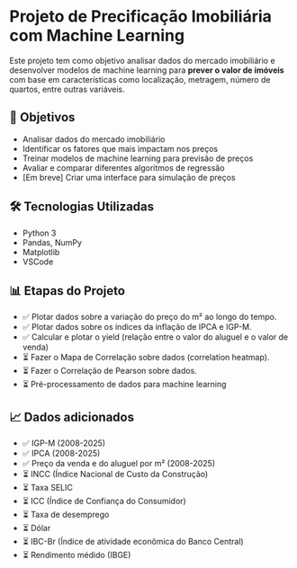 # Projeto de Precificação Imobiliária com Machine Learning

Este projeto tem como objetivo analisar dados do mercado imobiliário e desenvolver modelos de machine learning para **prever o valor de imóveis** com base em características como localização, metragem, número de quartos, entre outras variáveis.

## 🎯 Objetivos

- Analisar dados do mercado imobiliário
- Identificar os fatores que mais impactam nos preços
- Treinar modelos de machine learning para previsão de preços
- Avaliar e comparar diferentes algoritmos de regressão
- [Em breve] Criar uma interface para simulação de preços

## 🛠️ Tecnologias Utilizadas

- Python 3
- Pandas, NumPy
- Matplotlib
- VSCode

## 📊 Etapas do Projeto

- ✅ Plotar dados sobre a variação do preço do m² ao longo do tempo.
- ✅ Plotar dados sobre os índices da inflação de IPCA e IGP-M.
- ✅ Calcular e plotar o yield (relação entre o valor do aluguel e o valor de venda)
- ⏳ Fazer o Mapa de Correlação sobre dados (correlation heatmap).
- ⏳ Fazer o Correlação de Pearson sobre dados.
- ⏳ Pré-processamento de dados para machine learning

## 📈 Dados adicionados

- ✅ IGP-M (2008-2025)
- ✅ IPCA (2008-2025)
- ✅ Preço da venda e do aluguel por m² (2008-2025)
- ⏳ INCC (Índice Nacional de Custo da Construção)
- ⏳ Taxa SELIC
- ⏳ ICC (Índice de Confiança do Consumidor)
- ⏳ Taxa de desemprego
- ⏳ Dólar
- ⏳ IBC-Br (Índice de atividade econômica do Banco Central)
- ⏳ Rendimento médido (IBGE)

